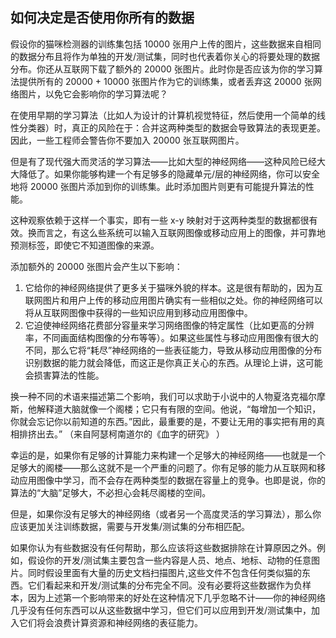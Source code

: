 ## 如何决定是否使用你所有的数据


假设你的猫咪检测器的训练集包括 10000 张用户上传的图片，这些数据来自相同的数据分布且将作为单独的开发/测试集，同时也代表着你关心的将要处理的数据分布。你还从互联网下载了额外的 20000 张图片。此时你是否应该为你的学习算法提供所有的 20000 + 10000 张图片作为它的训练集，或者丢弃这 20000 张网络图片，以免它会影响你的学习算法呢？

在使用早期的学习算法（比如人为设计的计算机视觉特征，然后使用一个简单的线性分类器）时，真正的风险在于：合并这两种类型的数据会导致算法的表现更差。因此，一些工程师会警告你不要加入 20000 张互联网图片。 

但是有了现代强大而灵活的学习算法——比如大型的神经网络——这种风险已经大大降低了。如果你能够构建一个有足够多的隐藏单元/层的神经网络，你可以安全地将 20000 张图片添加到你的训练集。此时添加图片则更有可能提升算法的性能。

这种观察依赖于这样一个事实，即有一些 x-y 映射对于这两种类型的数据都很有效。换而言之，有这么些系统可以输入互联网图像或移动应用上的图像，并可靠地预测标签，即使它不知道图像的来源。

添加额外的 20000 张图片会产生以下影响：

1. 它给你的神经网络提供了更多关于猫咪外貌的样本。这是很有帮助的，因为互联网图片和用户上传的移动应用图片确实有一些相似之处。你的神经网络可以将从互联网图像中获得的一些知识应用到移动应用图像中。
2. 它迫使神经网络花费部分容量来学习网络图像的特定属性（比如更高的分辨率，不同画面结构图像的分布等等）。如果这些属性与移动应用图像有很大的不同，那么它将“耗尽”神经网络的一些表征能力，导致从移动应用图像的分布识别数据的能力就会降低，而这正是你真正关心的东西。从理论上讲，这可能会损害算法的性能。

换一种不同的术语来描述第二个影响，我们可以求助于小说中的人物夏洛克福尔摩斯，他解释道大脑就像一个阁楼；它只有有限的空间。他说，“每增加一个知识，你就会忘记你以前知道的东西。”因此，最重要的是，不要让无用的事实把有用的真相排挤出去。” （来自阿瑟柯南道尔的《血字的研究》 ）

幸运的是，如果你有足够的计算能力来构建一个足够大的神经网络——也就是一个足够大的阁楼——那么这就不是一个严重的问题了。你有足够的能力从互联网和移动应用图像中学习，而不会存在两种类型的数据在容量上的竞争。也即是说，你的算法的“大脑”足够大，不必担心会耗尽阁楼的空间。 

但是，如果你没有足够大的神经网络（或者另一个高度灵活的学习算法），那么你应该更加关注训练数据，需要与开发集/测试集的分布相匹配。

如果你认为有些数据没有任何帮助，那么应该将这些数据排除在计算原因之外。例如，假设你的开发/测试集主要包含一些内容是人员、地点、地标、动物的任意图片。同时假设里面有大量的历史文档扫描图片,这些文件不包含任何类似猫的东西。它们看起来和开发/测试集的分布完全不同。没有必要将这些数据作为负样本，因为上述第一个影响带来的好处在这种情况下几乎忽略不计——你的神经网络几乎没有任何东西可以从这些数据中学习，但它们可以应用到开发/测试集中，加入它们将会浪费计算资源和神经网络的表征能力。 